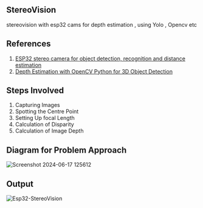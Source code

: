 ## StereoVision
stereovision with esp32 cams for depth estimation , using Yolo , Opencv etc 
## References
1. [ESP32 stereo camera for object detection, recognition and distance estimation](https://www.youtube.com/watch?v=CAVYHlFGpaw)
2. [Depth Estimation with OpenCV Python for 3D Object Detection](https://www.youtube.com/watch?v=uKDAVcSaNZA)
## Steps Involved
1. Capturing Images
2. Spotting the Centre Point
3. Setting Up focal Length
4. Calculation of Disparity
5. Calculation of Image Depth
## Diagram for Problem Approach
![Screenshot 2024-06-17 125612](https://github.com/SadhaSivamx/StereoVision/assets/106687593/d229f085-0521-4db5-b903-f3ad643786d8)
## Output
![Esp32-StereoVision](https://github.com/SadhaSivamx/StereoVision/assets/106687593/b9ba9b04-ea1c-4d95-b157-046450cbd087)

